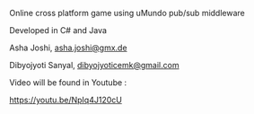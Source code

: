 Online cross platform game using uMundo pub/sub middleware

Developed in C# and Java

Asha Joshi, asha.joshi@gmx.de

Dibyojyoti Sanyal, dibyojyoticemk@gmail.com 




Video will be found in Youtube :

https://youtu.be/NpIq4J120cU
